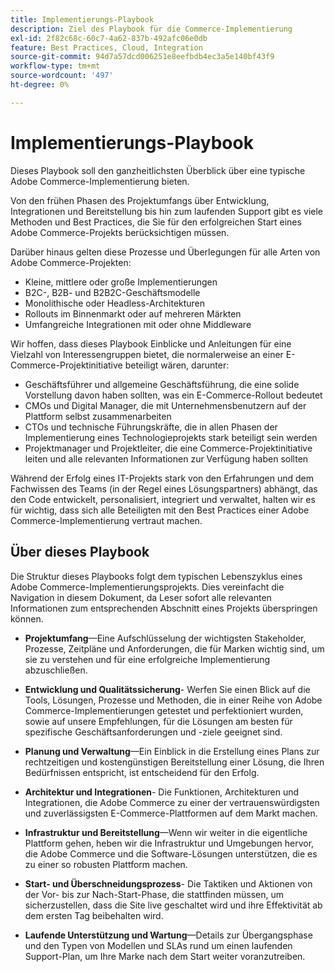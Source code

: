 ```yaml
---
title: Implementierungs-Playbook
description: Ziel des Playbook für die Commerce-Implementierung
exl-id: 2f82c68c-60c7-4a62-837b-492afc06e0db
feature: Best Practices, Cloud, Integration
source-git-commit: 94d7a57dcd006251e8eefbdb4ec3a5e140bf43f9
workflow-type: tm+mt
source-wordcount: '497'
ht-degree: 0%

---
```


# Implementierungs-Playbook

Dieses Playbook soll den ganzheitlichsten Überblick über eine typische Adobe Commerce-Implementierung bieten.

Von den frühen Phasen des Projektumfangs über Entwicklung, Integrationen und Bereitstellung bis hin zum laufenden Support gibt es viele Methoden und Best Practices, die Sie für den erfolgreichen Start eines Adobe Commerce-Projekts berücksichtigen müssen.

Darüber hinaus gelten diese Prozesse und Überlegungen für alle Arten von Adobe Commerce-Projekten:

- Kleine, mittlere oder große Implementierungen
- B2C-, B2B- und B2B2C-Geschäftsmodelle
- Monolithische oder Headless-Architekturen
- Rollouts im Binnenmarkt oder auf mehreren Märkten
- Umfangreiche Integrationen mit oder ohne Middleware

Wir hoffen, dass dieses Playbook Einblicke und Anleitungen für eine Vielzahl von Interessengruppen bietet, die normalerweise an einer E-Commerce-Projektinitiative beteiligt wären, darunter:

- Geschäftsführer und allgemeine Geschäftsführung, die eine solide Vorstellung davon haben sollten, was ein E-Commerce-Rollout bedeutet
- CMOs und Digital Manager, die mit Unternehmensbenutzern auf der Plattform selbst zusammenarbeiten
- CTOs und technische Führungskräfte, die in allen Phasen der Implementierung eines Technologieprojekts stark beteiligt sein werden
- Projektmanager und Projektleiter, die eine Commerce-Projektinitiative leiten und alle relevanten Informationen zur Verfügung haben sollten

Während der Erfolg eines IT-Projekts stark von den Erfahrungen und dem Fachwissen des Teams (in der Regel eines Lösungspartners) abhängt, das den Code entwickelt, personalisiert, integriert und verwaltet, halten wir es für wichtig, dass sich alle Beteiligten mit den Best Practices einer Adobe Commerce-Implementierung vertraut machen.

## Über dieses Playbook

Die Struktur dieses Playbooks folgt dem typischen Lebenszyklus eines Adobe Commerce-Implementierungsprojekts. Dies vereinfacht die Navigation in diesem Dokument, da Leser sofort alle relevanten Informationen zum entsprechenden Abschnitt eines Projekts überspringen können.

- **Projektumfang**—Eine Aufschlüsselung der wichtigsten Stakeholder, Prozesse, Zeitpläne und Anforderungen, die für Marken wichtig sind, um sie zu verstehen und für eine erfolgreiche Implementierung abzuschließen.

- **Entwicklung und Qualitätssicherung**- Werfen Sie einen Blick auf die Tools, Lösungen, Prozesse und Methoden, die in einer Reihe von Adobe Commerce-Implementierungen getestet und perfektioniert wurden, sowie auf unsere Empfehlungen, für die Lösungen am besten für spezifische Geschäftsanforderungen und -ziele geeignet sind.

- **Planung und Verwaltung**—Ein Einblick in die Erstellung eines Plans zur rechtzeitigen und kostengünstigen Bereitstellung einer Lösung, die Ihren Bedürfnissen entspricht, ist entscheidend für den Erfolg.

- **Architektur und Integrationen**- Die Funktionen, Architekturen und Integrationen, die Adobe Commerce zu einer der vertrauenswürdigsten und zuverlässigsten E-Commerce-Plattformen auf dem Markt machen.

- **Infrastruktur und Bereitstellung**—Wenn wir weiter in die eigentliche Plattform gehen, heben wir die Infrastruktur und Umgebungen hervor, die Adobe Commerce und die Software-Lösungen unterstützen, die es zu einer so robusten Plattform machen.

- **Start- und Überschneidungsprozess**- Die Taktiken und Aktionen von der Vor- bis zur Nach-Start-Phase, die stattfinden müssen, um sicherzustellen, dass die Site live geschaltet wird und ihre Effektivität ab dem ersten Tag beibehalten wird.

- **Laufende Unterstützung und Wartung**—Details zur Übergangsphase und den Typen von Modellen und SLAs rund um einen laufenden Support-Plan, um Ihre Marke nach dem Start weiter voranzutreiben.
